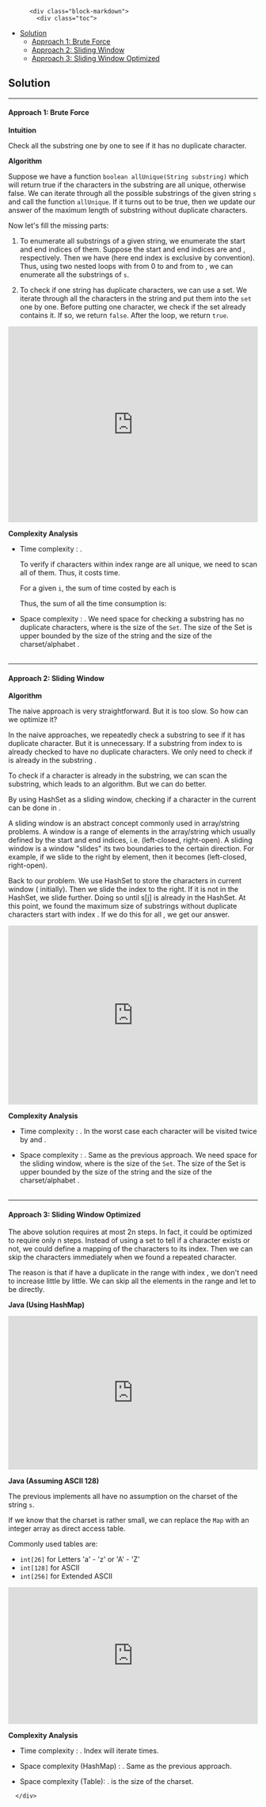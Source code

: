 <div class="article-body">
        
          <div class="block-markdown">
            <div class="toc">
<ul>
<li><a href="#solution">Solution</a><ul>
<li><a href="#approach-1-brute-force">Approach 1: Brute Force</a></li>
<li><a href="#approach-2-sliding-window">Approach 2: Sliding Window</a></li>
<li><a href="#approach-3-sliding-window-optimized">Approach 3: Sliding Window Optimized</a></li>
</ul>
</li>
</ul>
</div>
<h2 id="solution">Solution</h2>
<hr>
<h4 id="approach-1-brute-force">Approach 1: Brute Force</h4>
<p><strong>Intuition</strong></p>
<p>Check all the substring one by one to see if it has no duplicate character.</p>
<p><strong>Algorithm</strong></p>
<p>Suppose we have a function <code>boolean allUnique(String substring)</code> which will return true if the characters in the substring are all unique, otherwise false. We can iterate through all the possible substrings of the given string <code>s</code> and call the function <code>allUnique</code>. If it turns out to be true, then we update our answer of the maximum length of substring without duplicate characters.</p>
<p>Now let's fill the missing parts:</p>
<ol>
<li>
<p>To enumerate all substrings of a given string, we enumerate the start and end indices of them. Suppose the start and end indices are <script type="math/tex; mode=display">i</script> and <script type="math/tex; mode=display">j</script>, respectively. Then we have <script type="math/tex; mode=display">0 \leq i \lt j \leq n</script> (here end index <script type="math/tex; mode=display">j</script> is exclusive by convention). Thus, using two nested loops with <script type="math/tex; mode=display">i</script> from 0 to <script type="math/tex; mode=display">n - 1</script> and <script type="math/tex; mode=display">j</script> from <script type="math/tex; mode=display">i+1</script> to <script type="math/tex; mode=display">n</script>, we can enumerate all the substrings of <code>s</code>.</p>
</li>
<li>
<p>To check if one string has duplicate characters, we can use a set. We iterate through all the characters in the string and put them into the <code>set</code> one by one. Before putting one character, we check if the set already contains it. If so, we return <code>false</code>. After the loop, we return <code>true</code>.</p>
</li>
</ol>
<iframe src="https://leetcode.com/playground/dDeYomT6/shared" frameborder="0" width="100%" height="395" name="dDeYomT6"></iframe>

<p><strong>Complexity Analysis</strong></p>
<ul>
<li>
<p>Time complexity : <script type="math/tex; mode=display">O(n^3)</script>.</p>
<p>To verify if characters within index range <script type="math/tex; mode=display">[i, j)</script> are all unique, we need to scan all of them. Thus, it costs <script type="math/tex; mode=display">O(j - i)</script> time.</p>
<p>For a given <code>i</code>, the sum of time costed by each <script type="math/tex; mode=display">j \in [i+1, n]</script> is</p>
<p>
<script type="math/tex; mode=display">
\sum_{i+1}^{n}O(j - i)
</script>
</p>
<p>Thus, the sum of all the time consumption is:</p>
<p>
<script type="math/tex; mode=display">
O\left(\sum_{i = 0}^{n - 1}\left(\sum_{j = i + 1}^{n}(j - i)\right)\right) =
O\left(\sum_{i = 0}^{n - 1}\frac{(1 + n - i)(n - i)}{2}\right) =
O(n^3)
</script>
</p>
</li>
<li>
<p>Space complexity : <script type="math/tex; mode=display">O(min(n, m))</script>. We need <script type="math/tex; mode=display">O(k)</script> space for checking a substring has no duplicate characters, where <script type="math/tex; mode=display">k</script> is the size of the <code>Set</code>. The size of the Set is upper bounded by the size of the string <script type="math/tex; mode=display">n</script> and the size of the charset/alphabet <script type="math/tex; mode=display">m</script>.
<br>
<br></p>
</li>
</ul>
<hr>
<h4 id="approach-2-sliding-window">Approach 2: Sliding Window</h4>
<p><strong>Algorithm</strong></p>
<p>The naive approach is very straightforward. But it is too slow. So how can we optimize it?</p>
<p>In the naive approaches, we repeatedly check a substring to see if it has duplicate character. But it is unnecessary. If a substring <script type="math/tex; mode=display">s_{ij}</script> from index <script type="math/tex; mode=display">i</script> to <script type="math/tex; mode=display">j - 1</script> is already checked to have no duplicate characters. We only need to check if <script type="math/tex; mode=display">s[j]</script> is already in the substring <script type="math/tex; mode=display">s_{ij}</script>.</p>
<p>To check if a character is already in the substring, we can scan the substring, which leads to an <script type="math/tex; mode=display">O(n^2)</script> algorithm. But we can do better.</p>
<p>By using HashSet as a sliding window, checking if a character in the current can be done in <script type="math/tex; mode=display">O(1)</script>.</p>
<p>A sliding window is an abstract concept commonly used in array/string problems. A window is a range of elements in the array/string which usually defined by the start and end indices, i.e. <script type="math/tex; mode=display">[i, j)</script> (left-closed, right-open). A sliding window is a window "slides" its two boundaries to the certain direction. For example, if we slide <script type="math/tex; mode=display">[i, j)</script> to the right by <script type="math/tex; mode=display">1</script> element, then it becomes <script type="math/tex; mode=display">[i+1, j+1)</script> (left-closed, right-open).</p>
<p>Back to our problem. We use HashSet to store the characters in current window <script type="math/tex; mode=display">[i, j)</script> (<script type="math/tex; mode=display">j = i</script> initially). Then we slide the index <script type="math/tex; mode=display">j</script> to the right. If it is not in the HashSet, we slide <script type="math/tex; mode=display">j</script> further. Doing so until s[j] is already in the HashSet. At this point, we found the maximum size of substrings without duplicate characters start with index <script type="math/tex; mode=display">i</script>. If we do this for all <script type="math/tex; mode=display">i</script>, we get our answer.</p>
<iframe src="https://leetcode.com/playground/gajHJS2a/shared" frameborder="0" width="100%" height="361" name="gajHJS2a"></iframe>

<p><strong>Complexity Analysis</strong></p>
<ul>
<li>
<p>Time complexity : <script type="math/tex; mode=display">O(2n) = O(n)</script>. In the worst case each character will be visited twice by <script type="math/tex; mode=display">i</script> and <script type="math/tex; mode=display">j</script>.</p>
</li>
<li>
<p>Space complexity : <script type="math/tex; mode=display">O(min(m, n))</script>. Same as the previous approach. We need <script type="math/tex; mode=display">O(k)</script> space for the sliding window, where <script type="math/tex; mode=display">k</script> is the size of the <code>Set</code>. The size of the Set is upper bounded by the size of the string <script type="math/tex; mode=display">n</script> and the size of the charset/alphabet <script type="math/tex; mode=display">m</script>.
<br>
<br></p>
</li>
</ul>
<hr>
<h4 id="approach-3-sliding-window-optimized">Approach 3: Sliding Window Optimized</h4>
<p>The above solution requires at most 2n steps. In fact, it could be optimized to require only n steps. Instead of using a set to tell if a character exists or not, we could define a mapping of the characters to its index. Then we can skip the characters immediately when we found a repeated character.</p>
<p>The reason is that if <script type="math/tex; mode=display">s[j]</script> have a duplicate in the range <script type="math/tex; mode=display">[i, j)</script> with index <script type="math/tex; mode=display">j'</script>, we don't need to increase <script type="math/tex; mode=display">i</script> little by little. We can skip all the elements in the range <script type="math/tex; mode=display">[i, j']</script> and let <script type="math/tex; mode=display">i</script> to be <script type="math/tex; mode=display">j' + 1</script> directly.</p>
<p><strong>Java (Using HashMap)</strong></p>
<iframe src="https://leetcode.com/playground/ers9VnKH/shared" frameborder="0" width="100%" height="310" name="ers9VnKH"></iframe>

<p><strong>Java (Assuming ASCII 128)</strong></p>
<p>The previous implements all have no assumption on the charset of the string <code>s</code>.</p>
<p>If we know that the charset is rather small, we can replace the <code>Map</code> with an integer array as direct access table.</p>
<p>Commonly used tables are:</p>
<ul>
<li><code>int[26]</code> for Letters 'a' - 'z' or 'A' - 'Z'</li>
<li><code>int[128]</code> for ASCII</li>
<li><code>int[256]</code> for Extended ASCII</li>
</ul>
<iframe src="https://leetcode.com/playground/KgRWfFiE/shared" frameborder="0" width="100%" height="276" name="KgRWfFiE"></iframe>

<p><strong>Complexity Analysis</strong></p>
<ul>
<li>
<p>Time complexity : <script type="math/tex; mode=display">O(n)</script>. Index <script type="math/tex; mode=display">j</script> will iterate <script type="math/tex; mode=display">n</script> times.</p>
</li>
<li>
<p>Space complexity (HashMap) : <script type="math/tex; mode=display">O(min(m, n))</script>. Same as the previous approach.</p>
</li>
<li>
<p>Space complexity (Table): <script type="math/tex; mode=display">O(m)</script>. <script type="math/tex; mode=display">m</script> is the size of the charset.</p>
</li>
</ul>
          </div>
        
      </div>